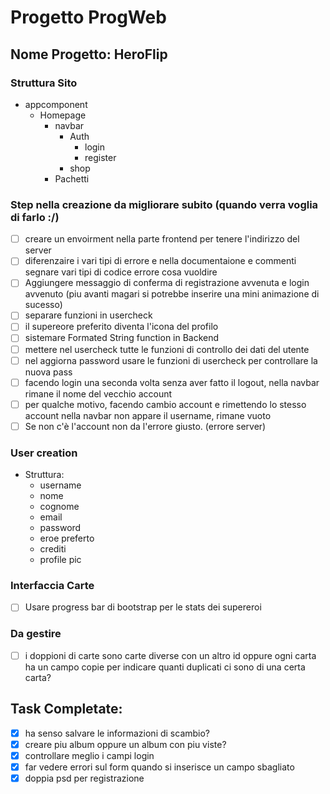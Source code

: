 # Progetto ProgWeb

## Nome Progetto: HeroFlip


### Struttura Sito

- appcomponent
  - Homepage
    - navbar
      - Auth
        - login
        - register
      - shop
    - Pachetti



### Step nella creazione da migliorare subito (quando verra voglia di farlo :/)
- [ ] creare un envoirment nella parte frontend per tenere l'indirizzo del server
- [ ] diferenzaire i vari tipi di errore e nella documentaione e commenti segnare vari tipi di codice errore cosa vuoldire
- [ ] Aggiungere messaggio di conferma di registrazione avvenuta e login avvenuto (piu avanti magari si potrebbe inserire una mini animazione di sucesso)
- [ ] separare funzioni in usercheck
- [ ] il supereore preferito diventa l'icona del profilo
- [ ] sistemare Formated String function in Backend
- [ ] mettere nel usercheck tutte le funzioni di controllo dei dati del utente
- [ ] nel aggiorna password usare le funzioni di usercheck per controllare la nuova pass
- [ ] facendo login una seconda volta senza aver fatto il logout, nella navbar rimane il nome del vecchio account 
- [ ] per qualche motivo, facendo cambio account e rimettendo lo stesso account nella navbar non appare il username, rimane vuoto
- [ ] Se non c'è l'account non da l'errore giusto. (errore server)

### User creation 
- Struttura: 
  - username
  - nome
  - cognome
  - email
  - password
  - eroe preferto
  - crediti
  - profile pic





### Interfaccia Carte

- [ ] Usare progress bar di bootstrap per le stats dei supereroi






### Da gestire

- [ ] i doppioni di carte sono carte diverse con un altro id oppure ogni carta ha un campo copie per indicare quanti duplicati ci sono di una certa carta?





## Task Completate:

- [X] ha senso salvare le informazioni di scambio?
- [X] creare piu album oppure un album con piu viste?
- [X] controllare meglio i campi login
- [X] far vedere errori sul form quando si inserisce un campo sbagliato
- [X] doppia psd per registrazione